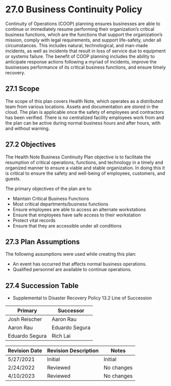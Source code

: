 # 27.0 Business Continuity Policy

Continuity of Operations (COOP) planning ensures businesses are able to continue
or immediately resume performing their organization’s critical business functions,
which are the functions that support the organization’s mission, comply with legal
requirements, and support life-safety, under all circumstances. This includes natural,
technological, and man-made incidents, as well as incidents that result in loss of 
service due to equipment or systems failure. 
The benefit of COOP planning includes the ability to anticipate response
actions following a myriad of incidents, improve the businesses performance of its
critical business functions, and ensure timely recovery.

## 27.1 Scope

The scope of this plan covers Health Note, which operates as a distributed team from various locations.
Assets and documentation are stored in the cloud.
The plan is applicable once the safety of employees and contractors has been verified. 
There is no centralized facility employees work from and the plan can be active during normal business hours
and after hours, with and without warning.

## 27.2 Objectives

The Health Note Business Continuity Plan objective is to facilitate the
resumption of critical operations, functions, and technology in a timely and
organized manner to ensure a viable and stable organization. In doing this it is
critical to ensure the safety and well-being of employees, customers, and guests.

The primary objectives of the plan are to:
- Maintain Critical Business Functions
- Most critical departments/business functions
- Ensure employees are able to access an alternate workstations
- Ensure that employees have safe access to their workstation
- Protect vital records
- Ensure that they are accessible under all conditions

## 27.3 Plan Assumptions

The following assumptions were used while creating this plan:
- An event has occurred that affects normal business operations.
- Qualified personnel are available to continue operations.

## 27.4 Succession Table

- Supplemental to Disaster Recovery Policy 13.2 Line of Succession

| Primary        | Successor      |
|----------------|----------------|
| Josh Reischer  | Aaron Rau      |
| Aaron Rau      | Eduardo Segura |
| Eduardo Segura | Rich Lai       |

| Revision Date | Revision Description        | Notes               |
| --------------| --------------------------- | ------------------- |
| 5/27/2021     | Initial                    | Initial          |
| 2/24/2022     | Reviewed                    | No changes          |
| 4/10/2023     | Reviewed                    | No changes          |